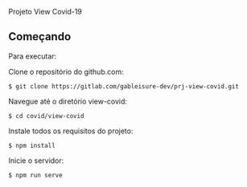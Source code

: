 
Projeto View Covid-19

## Começando
Para executar:

Clone o repositório do github.com:
```
$ git clone https://gitlab.com/gableisure-dev/prj-view-covid.git
```

Navegue até o diretório view-covid:
```
$ cd covid/view-covid
```

Instale todos os requisitos do projeto:
 ```
$ npm install
 ```

Inicie o servidor:
 ```
$ npm run serve
 ```

